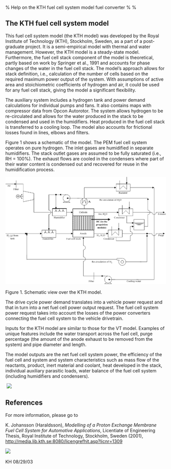 % Help on the KTH fuel cell system model fuel converter
% 
% 

The KTH fuel cell system model
------------------------------

This fuel cell system model (the KTH model) was developed by the Royal
Institute of Technology (KTH), Stockholm, Sweden, as a part of a
post-graduate project. It is a semi-empirical model with thermal and
water management. However, the KTH model is a steady-state model.
Furthermore, the fuel cell stack component of the model is theoretical,
partly based on work by Springer et al., 1991 and accounts for phase
changes of the water in the fuel cell stack. The model’s approach allows
for stack definition, i.e., calculation of the number of cells based on
the required maximum power output of the system. With assumptions of
active area and stoichiometric coefficients of hydrogen and air, it
could be used for any fuel cell stack, giving the model a significant
flexibility.

The auxiliary system includes a hydrogen tank and power demand
calculations for individual pumps and fans. It also contains maps with
compressor data from Opcon Autorotor. The system allows hydrogen to be
re-circulated and allows for the water produced in the stack to be
condensed and used in the humidifiers. Heat produced in the fuel cell
stack is transferred to a cooling loop. The model also accounts for
frictional losses found in lines, elbows and filters.

Figure 1 shows a schematic of the model. The PEM fuel cell system
operates on pure hydrogen. The inlet gases are humidified in separate
humidifiers. The stack outlet gases are assumed to be fully saturated
(i.e., RH = 100%). The exhaust flows are cooled in the condensers where
part of their water content is condensed out and recovered for reuse in
the humidification process.

<span lang="EN-GB" style="mso-ansi-language:EN-GB"><!--[if gte vml 1]><v:shapetype
 id="_x0000_t75" coordsize="21600,21600" o:spt="75" o:preferrelative="t"
 path="m@4@5l@4@11@9@11@9@5xe" filled="f" stroked="f">
 <v:stroke joinstyle="miter"/>
 <v:formulas>
  <v:f eqn="if lineDrawn pixelLineWidth 0"/>
  <v:f eqn="sum @0 1 0"/>
  <v:f eqn="sum 0 0 @1"/>
  <v:f eqn="prod @2 1 2"/>
  <v:f eqn="prod @3 21600 pixelWidth"/>
  <v:f eqn="prod @3 21600 pixelHeight"/>
  <v:f eqn="sum @0 0 1"/>
  <v:f eqn="prod @6 1 2"/>
  <v:f eqn="prod @7 21600 pixelWidth"/>
  <v:f eqn="sum @8 21600 0"/>
  <v:f eqn="prod @7 21600 pixelHeight"/>
  <v:f eqn="sum @10 21600 0"/>
 </v:formulas>
 <v:path o:extrusionok="f" gradientshapeok="t" o:connecttype="rect"/>
 <o:lock v:ext="edit" aspectratio="t"/>
</v:shapetype><v:shape id="_x0000_i1025" type="#_x0000_t75" style='width:429.75pt;
 height:268.5pt' o:ole="" fillcolor="window">
 <v:imagedata src="../../../DOCUME~1/kharalds/LOCALS~1/Temp/msoclip1/01/clip_image001.wmz"
  o:title=""/>
</v:shape><![endif]-->
</span>![](KTH_091703.gif)<span lang="EN-GB" style="mso-ansi-language:EN-GB"><!--[if gte mso 9]><xml>
 <o:OLEObject Type="Embed" ProgID="Visio.Drawing.6" ShapeID="_x0000_i1025"
  DrawAspect="Content" ObjectID="_1123653892">
 </o:OLEObject>
</xml><![endif]--> </span>

Figure 1. Schematic view over the KTH model.

The drive cycle power demand translates into a vehicle power request and
that in turn into a net fuel cell power output request. The fuel cell
system power request takes into account the losses of the power
converters connecting the fuel cell system to the vehicle drivetrain.

Inputs for the KTH model are similar to those for the VT model. Examples
of unique features include the water transport across the fuel cell,
purge percentage (the amount of the anode exhaust to be removed from the
system) and pipe diameter and length.

The model outputs are the net fuel cell system power, the efficiency of
the fuel cell and system and system characteristics such as mass flow of
the reactants, product, inert material and coolant, heat developed in
the stack, individual auxiliary parasitic loads, water balance of the
fuel cell system (including humidifiers and condensers).

 ![](BD14539_1.GIF)

References
----------

For more information, please go to

<span lang="EN-GB" style="mso-ansi-language:EN-GB">K. </span>Johansson
(Haraldsson), *Modelling of a Proton Exchange Membrane Fuel Cell System
for Automotive Applications*, Licentiate of Engineering Thesis, Royal
Institute of Technology, Stockholm, Sweden (2001),
<http://media.lib.kth.se:8080/licengrefhit.asp?licnr=1309>

![](BD14539_3.GIF)

KH 08/29/03
